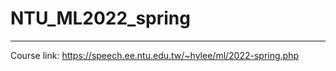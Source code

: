 # NTU_ML2022_spring
----------------------
Course link: https://speech.ee.ntu.edu.tw/~hylee/ml/2022-spring.php
